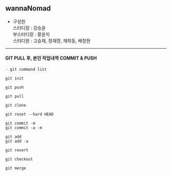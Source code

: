 ## wannaNomad

* 구성원 <br>
스터디장 :  강승윤 <br>
부스터디장 : 황윤지 <br>
스터디원 : 고승재, 정재영, 채희동, 배창현

---

#### GIT PULL 후, 본인 작업내역 COMMIT & PUSH

```
- git command list

git init

git push

git pull

git clone

git reset --hard HEAD

git commit -m
git commit -a -m

git add 
git add -a

git revert

git checkout

git merge
```
